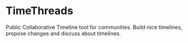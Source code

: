 # TimeThreads
Public Collaborative Timeline tool for communities. Build nice timelines, propose changes and discuss about timelines.
